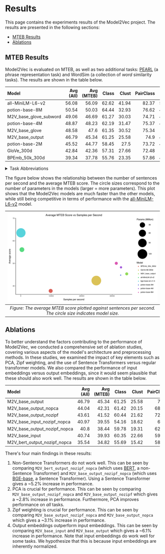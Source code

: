 # Results

This page contains the experiments results of the Model2Vec project. The results are presented in the following sections:
- [MTEB Results](#mteb-results)
- [Ablations](#ablations)

## MTEB Results

Model2Vec is evaluated on MTEB, as well as two additional tasks: [PEARL](https://github.com/tigerchen52/PEARL) (a phrase representation task) and WordSim (a collection of _word_ similarity tasks). The results are shown in the table below.


| Model                  |   Avg (All) |   Avg (MTEB) |   Class |   Clust |   PairClass |   Rank |    Ret |    STS |    Sum |   Pearl |   WordSim |
|:-----------------------|------------:|-------------:|--------:|--------:|------------:|-------:|-------:|-------:|-------:|--------:|----------:|
| all-MiniLM-L6-v2        | 56.08     | 56.09      | 62.62  | 41.94  | 82.37     | 58.04  | 41.95  | 78.90  | 30.81  | 60.83  | 49.91   |
| potion-base-8M         |       50.54 |        50.03 |   64.44 |   32.93 |       76.62 |  49.73 |  31.71 |  73.24 |  29.28 |   53.54 |     50.75 |
| M2V_base_glove_subword |       49.06 |        46.69 |   61.27 |   30.03 |       74.71 |  49.15 |  27.16 |  69.09 |  30.08 |   56.82 |     57.99 |
| potion-base-4M         |       48.87 |        48.23 |   62.19 |   31.47 |       75.37 |  48.75 |  29.11 |  72.19 |  28.89 |   52.55 |     49.21 |
| M2V_base_glove         |       48.58 |        47.6  |   61.35 |   30.52 |       75.34 |  48.5  |  29.26 |  70.31 |  31.5  |   50.28 |     54.29 |
| M2V_base_output        |       46.79 |        45.34 |   61.25 |   25.58 |       74.9  |  47.63 |  26.14 |  68.58 |  29.2  |   54.02 |     49.18 |
| potion-base-2M         |       45.52 |        44.77 |   58.45 |   27.5  |       73.72 |  46.82 |  24.13 |  70.14 |  31.51 |   50.82 |     44.72 |
| GloVe_300d             |       42.84 |        42.36 |   57.31 |   27.66 |       72.48 |  43.3  |  22.78 |  61.9  |  28.81 |   45.65 |     43.05 |
| BPEmb_50k_300d         |       39.34 |        37.78 |   55.76 |   23.35 |       57.86 |  43.21 |  17.5  |  55.1  |  29.74 |   47.56 |     41.28 |


<details>
  <summary>  Task Abbreviations </summary>

For readability, the MTEB task names are abbreviated as follows:
- Class: Classification
- Clust: Clustering
- PairClass: PairClassification
- Rank: Reranking
- Ret: Retrieval
- STS: Semantic Textual Similarity
- Sum: Summarization
</details>

The figure below shows the relationship between the number of sentences per second and the average MTEB score. The circle sizes correspond to the number of parameters in the models (larger = more parameters).
This plot shows that the Model2Vec models are much faster than the other models, while still being competitive in terms of performance with the [all-MiniLM-L6-v2](https://huggingface.co/sentence-transformers/all-MiniLM-L6-v2) model.

| ![Description](../assets/images/speed_vs_mteb_score.png) |
|:--:|
|*Figure: The average MTEB score plotted against sentences per second. The circle size indicates model size.*|


## Ablations

To better understand the factors contributing to the performance of Model2Vec, we conducted a comprehensive set of ablation studies, covering various aspects of the model's architecture and preprocessing methods. In these studies, we examined the impact of key elements such as PCA, Zipf weighting, and the use of Sentence Transformers versus regular transformer models. We also compared the performance of input embeddings versus output embeddings, since it would seem plausible that these should also work well. The results are shown in the table below.


| Model                        |   Avg (All) |   Avg (MTEB) |   Class |   Clust |   PairClass |   Rank |   Ret |   STS |   Sum |   Pearl |   WordSim |
|:-----------------------------|------------:|-------------:|--------:|--------:|------------:|-------:|------:|------:|------:|--------:|----------:|
| M2V_base_output              |       46.79 |        45.34 |   61.25 |   25.58 |       74.9  |  47.63 | 26.14 | 68.58 | 29.2  |   54.02 |     49.18 |
| M2V_base_output_nopca        |       44.04 |        42.31 |   61.42 |   20.15 |       68.21 |  44.67 | 25.25 | 61.87 | 29.85 |   51.02 |     48.96 |
| M2V_base_output_nozipf       |       43.61 |        41.52 |   60.44 |   21.62 |       72.15 |  45.57 | 20.35 | 62.71 | 30.66 |   52.28 |     49.17 |
| M2V_base_input_nozipf_nopca  |       40.97 |        39.55 |   54.16 |   18.62 |       68.3  |  43.65 | 23.63 | 59.38 | 32.04 |   50.19 |     40.52 |
| M2V_base_output_nozipf_nopca |       40.8  |        38.44 |   59.78 |   19.31 |       62.39 |  42.26 | 19.01 | 55.16 | 30    |   49.09 |     48.97 |
| M2V_base_input               |       40.74 |        39.93 |   60.35 |   22.66 |       59.63 |  43.02 | 25.47 | 50.05 | 29.35 |   50.61 |     34.47 |
| M2V_bert_output_nozipf_nopca              |       35.54 |        34.82 |   55.69 |   15.42 |       58.68 |  39.87 | 12.92 | 55.24 | 30.15 |   46.9  |     26.72 |


There's four main findings in these results:
1. Non-Sentence Transformers do not work well. This can be seen by comparing `M2V_bert_output_nozipf_nopca` (which uses [BERT](https://huggingface.co/google-bert/bert-base-uncased), a non-Sentence Transformer) and `M2V_base_output_nozipf_nopca` (which uses [BGE-base](https://huggingface.co/BAAI/bge-base-en-v1.5), a Sentence Transformer). Using a Sentence Transformer gives a ~5.2% increase in performance.
2. PCA is crucial for performance. This can be seen by comparing `M2V_base_output_nozipf_nopca` and `M2V_base_output_nozipf` which gives a ~2.8% increase in performance. Furthermore, PCA improves performance on _all_ tasks.
3. Zipf weighting is crucial for performance. This can be seen by comparing `M2V_base_output_nozipf_nopca` and `M2V_base_output_nopca` which gives a ~3.1% increase in performance.
4. Output embeddings outperform input embeddings. This can be seen by comparing `M2V_base_input` and `M2V_base_output` which gives a ~6.1% increase in performance. Note that input embeddings do work well for some tasks. We hypothesize that this is because input embeddings are inherently normalized.
